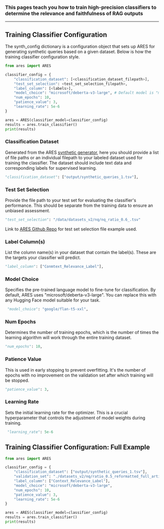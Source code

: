 <h3>This pages teach you how to train high-precision classifiers to determine the relevance and faithfulness of RAG outputs</h3>

<hr>

## Training Classifier Configuration

The synth_config dictionary is a configuration object that sets up ARES for generating synthetic queries based on a given dataset. Below is how the training classifier configuration style.


```python 
from ares import ARES

classifier_config = {
    "classification_dataset": [<classification_dataset_filepath>],
    "test_set_selection": <test_set_selection_filepath>, 
    "label_column": [<labels>], 
    "model_choice": "microsoft/deberta-v3-large", # Default model is "microsoft/deberta-v3-large"
    "num_epochs": 10, 
    "patience_value": 3, 
    "learning_rate": 5e-6
}

ares = ARES(classifier_model=classifier_config)
results = ares.train_classifier()
print(results)

```

### Classification Dataset
Generated from the ARES [synthetic generator](synth_gen.md), here you should provide a list of file paths or an individual filepath to your labeled dataset used for training the classifier. The dataset should include text data and corresponding labels for supervised learning.

```python
"classification_dataset": ["output/synthetic_queries_1.tsv"],
```

### Test Set Selection

Provide the file path to your test set for evaluating the classifier's performance. This should be separate from the training data to ensure an unbiased assessment.

```python
"test_set_selection": "/data/datasets_v2/nq/nq_ratio_0.6_.tsv"
```

Link to [ARES Github Repo](https://github.com/stanford-futuredata/ARES/tree/new-dev/data/datasets_v2/nq) for test set selection file example used. 

### Label Column(s)

List the column name(s) in your dataset that contain the label(s). These are the targets your classifier will predict.

```python
"label_column": ["Conmtext_Relevance_Label"], 
```

### Model Choice

Specifies the pre-trained language model to fine-tune for classification. By default, ARES uses "microsoft/deberta-v3-large". You can replace this with any Hugging Face model suitable for your task.

```python
 "model_choice": "google/flan-t5-xxl",
```

### Num Epochs

Determines the number of training epochs, which is the number of times the learning algorithm will work through the entire training dataset.

```python
"num_epochs": 10, 
```

### Patience Value

This is used in early stopping to prevent overfitting. It's the number of epochs with no improvement on the validation set after which training will be stopped.

```python
"patience_value": 3, 
```

### Learning Rate
Sets the initial learning rate for the optimizer. This is a crucial hyperparameter that controls the adjustment of model weights during training. 

```python
 "learning_rate": 5e-6
```

## Training Classifier Configuration: Full Example

```python
from ares import ARES

classifier_config = {
    "classification_dataset": ["output/synthetic_queries_1.tsv"], 
    "validation_set": "./datasets_v2/nq/ratio_0.5_reformatted_full_articles_False_validation_with_negatives.tsv",
    "label_column": ["Context_Relevance_Label"], 
    "model_choice": "microsoft/deberta-v3-large",
    "num_epochs": 10, 
    "patience_value": 3, 
    "learning_rate": 5e-6
}

ares = ARES(classifier_model=classifier_config)
results = ares.train_classifier()
print(results)
```

